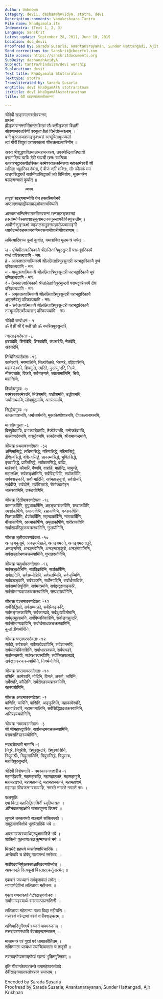 ```yaml
---
Author: Unknown
Category: devii, dashamahAvidyA, stotra, devI
Description-comments: Vamakeshvara Tantra
File name: khadgamala.itx
Indexextra: (Text 1, 2, 3)
Language: Sanskrit
Latest update: September 28, 2011, June 18, 2019
Location: doc_devii
Proofread by: Sarada Susarla; Anantanarayanan, Sunder Hattangadi, Ajit Krishnan
Send corrections to: Sanskrit@cheerful.com
Site access: https://sanskritdocuments.org
SubDeity: dashamahAvidyA
Subject: tantra/hinduism/devi worship
Sublocation: devii
Text title: Khadgamala Stotraratnam
Texttype: stotra
Transliterated by: Sarada Susarla
engtitle: devI khaDgamAlA stotraratnam
itxtitle: devI khaDgamAlAstotraratnam
title: देवी खड्गमालास्तोत्ररत्नम्

---
```

  
 श्रीदेवी खड्गमालास्तोत्ररत्नम्   
                 प्रार्थना  
ह्रीङ्काराननगर्भितानलशिखां सौः क्लीङ्कलां बिभ्रतीं  
     सौवर्णाम्बरधारिणीं वरसुधाधौतां त्रिनेत्रोज्ज्वलाम् ।  
वन्दे पुस्तकपाशमङ्कुशधरां स्रग्भूषितामुज्ज्वलां  
     त्वां गौरीं त्रिपुरां परात्परकलां श्रीचक्रसञ्चारिणीम् ॥  
  
अस्य श्रीशुद्धशक्तिमालामहामन्त्रस्य, उपस्थेन्द्रियाधिष्ठायी  
वरुणादित्य ऋषिः देवी गायत्री छन्दः सात्विक  
ककारभट्टारकपीठस्थित कामेश्वराङ्कनिलया महाकामेश्वरी श्री  
ललिता भट्टारिका देवता, ऐं बीजं क्लीं शक्तिः, सौः कीलकं मम  
खड्गसिद्ध्यर्थे सर्वाभीष्टसिद्ध्यर्थे जपे विनियोगः, मूलमन्त्रेण  
षडङ्गन्यासं कुर्यात् ॥  
  
             ध्यानम्  
तादृशं खड्गमाप्नोति येन हस्तस्थितेनवै  
अष्टादशमहाद्वीपसम्राड्भोक्ताभविष्यति  
  
आरक्ताभान्त्रिनेत्रामरुणिमवसनां रत्नताटङ्करम्यां  
     हस्ताम्भोजैस्सपाशाङ्कुशमदनधनुस्सायकैर्विस्फुरन्तीम् ।  
आपीनोत्तुङ्गवक्षो रुहकलशलुठत्तारहारोज्ज्वलाङ्गीं  
     ध्यायेदम्भोरुहस्थामरुणिमवसनामीश्वरीमीश्वराणाम् ॥  
  
लमित्यादिपञ्च पूजां कुर्यात्, यथाशक्ति मूलमन्त्रं जपेत् ।  
  
लं - पृथिवीतत्त्वात्मिकायै श्रीललितात्रिपुरसुन्दरी पराभट्टारिकायै  
          गन्धं परिकल्पयामि - नमः  
हं - आकाशतत्त्वात्मिकायै श्रीललितात्रिपुरसुन्दरी पराभट्टारिकायै पुष्पं  
          परिकल्पयामि - नमः  
यं - वायुतत्त्वात्मिकायै श्रीललितात्रिपुरसुन्दरी पराभट्टारिकायै धूपं  
          परिकल्पयामि - नमः  
रं - तेजस्तत्त्वात्मिकायै श्रीललितात्रिपुरसुन्दरी पराभट्टारिकायै दीपं  
          परिकल्पयामि - नमः  
वं - अमृततत्त्वात्मिकायै श्रीललितात्रिपुरसुन्दरी पराभट्टारिकायै  
          अमृतनैवेद्यं परिकल्पयामि - नमः  
सं - सर्वतत्त्वात्मिकायै श्रीललितात्रिपुरसुन्दरी पराभट्टारिकायै  
          ताम्बूलादिसर्वोपचारान् परिकल्पयामि - नमः  
  
श्रीदेवी सम्बोधनं - १  
ॐ ऐं ह्रीं श्रीं ऐं क्लीं सौः ॐ नमस्त्रिपुरसुन्दरि,  
  
न्यासाङ्गदेवताः -६  
हृदयदेवि, शिरोदेवि, शिखादेवि, कवचदेवि, नेत्रदेवि,  
अस्त्रदेवि,   
  
तिथिनित्यादेवताः -१६  
कामेश्वरि, भगमालिनि, नित्यक्लिन्ने, भेरुण्डे, वह्निवासिनि,  
महावज्रेश्वरि, शिवदूति, त्वरिते, कुलसुन्दरि, नित्ये,  
नीलपताके, विजये, सर्वमङ्गले, ज्वालामालिनि, चित्रे,  
महानित्ये,  
  
दिव्यौघगुरवः -७  
परमेश्वरपरमेश्वरि, मित्रेशमयि, षष्ठीशमयि, उड्डीशमयि,   
चर्यानाथमयि, लोपामुद्रामयि, अगस्त्यमयि,  
  
सिद्धौघगुरवः -४  
कालतापशमयि, धर्माचार्यमयि, मुक्तकेशीश्वरमयि, दीपकलानाथमयि,  
  
मानवौघगुरवः -८  
विष्णुदेवमयि, प्रभाकरदेवमयि, तेजोदेवमयि, मनोजदेवमयि,  
कल्याणदेवमयि, वासुदेवमयि, रत्नदेवमयि, श्रीरामानन्दमयि,  
  
श्रीचक्र प्रथमावरणदेवताः -३२  
अणिमासिद्धे, लघिमासिद्धे, गरिमासिद्धे, महिमासिद्धे,  
ईशित्वसिद्धे, वशित्वसिद्धे, प्राकाम्यसिद्धे, भुक्तिसिद्धे,  
इच्छासिद्धे, प्राप्तिसिद्धे, सर्वकामसिद्धे, ब्राह्मि,  
माहेश्वरि, कौमारि, वैष्णवि, वाराहि, माहेन्द्रि, चामुण्डे,  
महालक्ष्मि, सर्वसङ्क्षोभिणि, सर्वविद्राविणि, सर्वाकर्षिणि,  
सर्ववशङ्करि, सर्वोन्मादिनि, सर्वमहाङ्कुशे, सर्वखेचरि,  
सर्वबीजे, सर्वयोने, सर्वत्रिखण्डे, त्रैलोक्यमोहन  
चक्रस्वामिनि, प्रकटयोगिनि,  
  
श्रीचक्र द्वितीयावरणदेवताः -१८  
कामाकर्षिणि, बुद्ध्याकर्षिणि, अहङ्काराकर्षिणि, शब्दाकर्षिणि,  
स्पर्शाकर्षिणि, रूपाकर्षिणि, रसाकर्षिणि, गन्धाकर्षिणि,  
चित्ताकर्षिणि, धैर्याकर्षिणि, स्मृत्याकर्षिणि, नामाकर्षिणि,  
बीजाकर्षिणि, आत्माकर्षिणि, अमृताकर्षिणि, शरीराकर्षिणि,  
सर्वाशापरिपूरकचक्रस्वामिनि, गुप्तयोगिनि,  
  
श्रीचक्र तृतीयावरणदेवताः -१०  
अनङ्गकुसुमे, अनङ्गमेखले, अनङ्गमदने, अनङ्गमदनातुरे,  
अनङ्गरेखे, अनङ्गवेगिनि, अनङ्गाङ्कुशे, अनङ्गमालिनि,  
सर्वसङ्क्षोभणचक्रस्वामिनि, गुप्ततरयोगिनि,  
  
श्रीचक्र चतुर्थावरणदेवताः -१६  
सर्वसङ्क्षोभिणि, सर्वविद्राविनि, सर्वाकर्षिणि,  
सर्वह्लादिनि, सर्वसम्मोहिनि, सर्वस्तम्भिनि, सर्वजृम्भिणि,  
सर्ववशङ्करि, सर्वरञ्जनि, सर्वोन्मादिनि, सर्वार्थसाधिके,  
सर्वसम्पत्तिपूरिणि, सर्वमन्त्रमयि, सर्वद्वन्द्वक्षयङ्करि,  
सर्वसौभाग्यदायकचक्रस्वामिनि, सम्प्रदाययोगिनि,  
  
श्रीचक्र पञ्चमावरणदेवताः -१२  
सर्वसिद्धिप्रदे, सर्वसम्पत्प्रदे, सर्वप्रियङ्करि,  
सर्वमङ्गलकारिणि, सर्वकामप्रदे, सर्वदुःखविमोचनि,  
सर्वमृत्युप्रशमनि, सर्वविघ्ननिवारिणि, सर्वाङ्गसुन्दरि,  
सर्वसौभाग्यदायिनि, सर्वार्थसाधकचक्रस्वामिनि,  
कुलोत्तीर्णयोगिनि,  
  
श्रीचक्र षष्ठावरणदेवताः -१२  
सर्वज्ञे, सर्वशक्ते, सर्वैश्वर्यप्रदायिनि, सर्वज्ञानमयि,  
सर्वव्याधिविनाशिनि, सर्वाधारस्वरूपे, सर्वपापहरे,  
सर्वानन्दमयी, सर्वरक्षास्वरूपिणि, सर्वेप्सितफलप्रदे,  
सर्वरक्षाकरचक्रस्वामिनि, निगर्भयोगिनि,  
  
श्रीचक्र सप्तमावरणदेवताः -१०  
वशिनि, कामेश्वरि, मोदिनि, विमले, अरुणे, जयिनि,  
सर्वेश्वरि, कौलिनि, सर्वरोगहरचक्रस्वामिनि,  
रहस्ययोगिनि,  
  
श्रीचक्र अष्टमावरणदेवताः -९  
बाणिनि, चापिनि, पाशिनि, अङ्कुशिनि, महाकामेश्वरि,  
महावज्रेश्वरि, महाभगमालिनि, सर्वसिद्धिप्रदचक्रस्वामिनि,  
अतिरहस्ययोगिनि,  
  
श्रीचक्र नवमावरणदेवताः -३  
श्री श्रीमहाभट्टारिके, सर्वानन्दमयचक्रस्वामिनि,  
परापरातिरहस्ययोगिनि,  
  
नवचक्रेश्वरी नामानि -९  
त्रिपुरे, त्रिपुरेशि, त्रिपुरसुन्दरि, त्रिपुरवासिनि,  
त्रिपुराश्रीः, त्रिपुरमालिनि, त्रिपुरासिद्धे, त्रिपुराम्ब,  
महात्रिपुरसुन्दरि,  
  
श्रीदेवी विशेषणानि - नमस्कारनवाक्षरीच -९  
महामहेश्वरि, महामहाराज्ञि, महामहाशक्ते, महामहागुप्ते,  
महामहाज्ञप्ते, महामहानन्दे, महामहास्कन्धे, महामहाशये,  
महामहा श्रीचक्रनगरसाम्राज्ञि, नमस्ते नमस्ते नमस्ते नमः ।  
  
फलश्रुतिः  
एषा विद्या महासिद्धिदायिनी स्मृतिमात्रतः ।  
अग्निवातमहाक्षोभे राजाराष्ट्रस्य विप्लवे ॥  
  
लुण्ठने तस्करभये सङ्ग्रामे सलिलप्लवे ।  
समुद्रयानविक्षोभे भूतप्रेतादिके भये ॥  
  
अपस्मारज्वरव्याधिमृत्युक्षामादिजे भये ।  
शाकिनी पूतनायक्षरक्षःकूष्माण्डजे भये ॥  
  
मित्रभेदे ग्रहभये व्यसनेष्वाभिचारिके ।  
अन्येष्वपि च दोषेषु मालामन्त्रं स्मरेन्नरः ॥  
  
सर्वोपद्रवनिर्मुक्तस्साक्षाच्छिवमयोभवेत् ।  
आपत्काले नित्यपूजां विस्तारात्कर्तुमारभेत् ॥  
  
एकवारं जपध्यानं सर्वपूजाफलं लभेत् ।  
नवावर्णदेवीनां ललिताया महौजसः ॥  
  
एकत्र गणनारूपो वेदवेदाङ्गगोचरः ।  
सर्वागमरहस्यार्थः स्मरणात्पापनाशिनी ॥  
  
ललिताया महेशान्या माला विद्या महीयसि ।  
नरवश्यं नरेन्द्राणां वश्यं नारीवशङ्करम् ॥  
  
अणिमादिगुणैश्वर्यं रञ्जनं पापभञ्जनम् ।  
तत्तदावरणस्थायि देवतावृन्दमन्त्रकम् ॥  
  
मालामन्त्रं परं गुह्यां परं धामप्रकीर्तितम् ।  
शक्तिमाला पञ्चधा स्याच्छिवमाला च तादृशी ॥  
  
तस्माद्गोप्यतराद्गोप्यं रहस्यं भुक्तिमुक्तिदम् ॥  
  
इति श्रीवामकेश्वरतन्त्रे उमामहेश्वरसंवादे  
देवीखड्गमालास्तोत्ररत्नं समाप्तम् ।  
  
  
Encoded by Sarada Susarla  
Proofread by Sarada Susarla; Anantanarayanan, Sunder Hattangadi, Ajit Krishnan  
  
